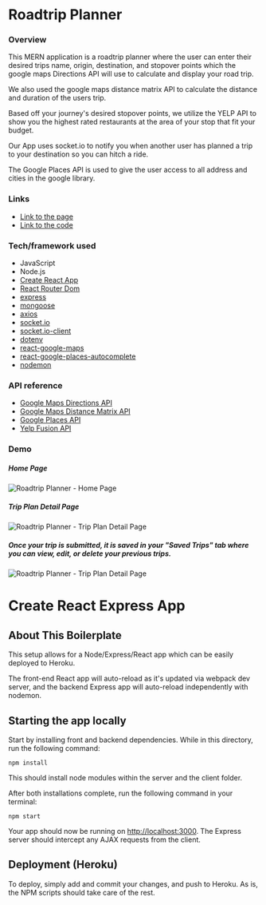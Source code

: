 # Roadtrip Planner

### Overview
This MERN application is a roadtrip planner where the user can enter their desired trips name, origin, destination, and stopover points 
which the google maps Directions API will use to calculate and display your road trip. 

We also used the google maps distance matrix API to calculate the distance and duration of the users trip.

Based off your journey's desired stopover points, we utilize the YELP API to show you the highest rated restaurants at the area of your stop that fit your budget.

Our App uses socket.io to notify you when another user has planned a trip to your destination so you can hitch a ride.

The Google Places API is used to give the user access to all address and cities in the google library.


### Links
- [Link to the page](https://drop-project-3.herokuapp.com/)
- [Link to the code](https://github.com/yuda0110/RoadtripPlanner)


### Tech/framework used

- JavaScript
- Node.js
- [Create React App](https://github.com/facebook/create-react-app)
- [React Router Dom](https://www.npmjs.com/package/react-router-dom)
- [express](https://www.npmjs.com/package/express)
- [mongoose](https://www.npmjs.com/package/mongoose)
- [axios](https://www.npmjs.com/package/axios)
- [socket.io](https://www.npmjs.com/package/socket.io)
- [socket.io-client](https://www.npmjs.com/package/socket.io-client)
- [dotenv](https://www.npmjs.com/package/dotenv)
- [react-google-maps](https://www.npmjs.com/package/react-google-maps)
- [react-google-places-autocomplete](https://www.npmjs.com/package/react-google-places-autocomplete)
- [nodemon](https://www.npmjs.com/package/nodemon)


### API reference
- [Google Maps Directions API](https://developers.google.com/maps/documentation/javascript/directions)
- [Google Maps Distance Matrix API](https://developers.google.com/maps/documentation/javascript/distancematrix)
- [Google Places API](https://developers.google.com/places/web-service/overview)
- [Yelp Fusion API](https://www.yelp.com/developers/documentation/v3/get_started)


### Demo
##### Home Page
![Roadtrip Planner - Home Page](./assets/images/roadtrip1.gif)

##### Trip Plan Detail Page
![Roadtrip Planner - Trip Plan Detail Page](./assets/images/roadtrip2.gif)

##### Once your trip is submitted, it is saved in your "Saved Trips" tab where you can view, edit, or delete your previous trips.
![Roadtrip Planner - Trip Plan Detail Page](./assets/images/roadtrip3.gif)

# Create React Express App

## About This Boilerplate

This setup allows for a Node/Express/React app which can be easily deployed to Heroku.

The front-end React app will auto-reload as it's updated via webpack dev server, and the backend Express app will auto-reload independently with nodemon.

## Starting the app locally

Start by installing front and backend dependencies. While in this directory, run the following command:

```
npm install
```

This should install node modules within the server and the client folder.

After both installations complete, run the following command in your terminal:

```
npm start
```

Your app should now be running on <http://localhost:3000>. The Express server should intercept any AJAX requests from the client.

## Deployment (Heroku)

To deploy, simply add and commit your changes, and push to Heroku. As is, the NPM scripts should take care of the rest.
